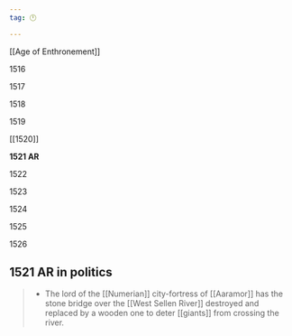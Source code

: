 ```yaml
---
tag: 🕛

---
```

[[Age of Enthronement]]


1516

1517

1518

1519

[[1520]]

**1521 AR**

1522

1523

1524

1525

1526



## 1521 AR in politics

>  - The lord of the [[Numerian]] city-fortress of [[Aaramor]] has the stone bridge over the [[West Sellen River]] destroyed and replaced by a wooden one to deter [[giants]] from crossing the river.






